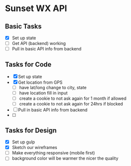 # Sunset WX API

## Basic Tasks
- [x] Set up state
- [ ] Get API (backend) working
- [ ] Pull in basic API info from backend

## Tasks for Code
- [x] Set up state
- [x] Get location from GPS
  - [ ] have lat/long change to city, state
  - [ ] have location fill in input
  - [ ] create a cookie to not ask again for 1 month if allowed
  - [ ] create a cookie to not ask again for 24hrs if blocked
- [ ] Pull in basic API info from backend
- [ ]

## Tasks for Design
- [x] Set up gulp
- [x] Sketch our wireframes
- [ ] Make everything responsive (mobile first)
- [ ] background color will be warmer the nicer the quality
